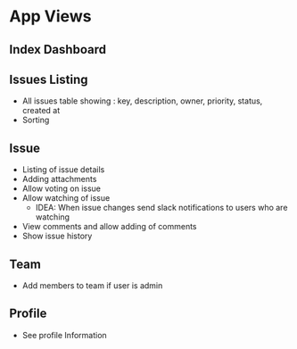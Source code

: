 # App Views


## Index Dashboard


## Issues Listing
- All issues table showing : key, description, owner, priority, status, created at
- Sorting

## Issue
- Listing of issue details
- Adding attachments
- Allow voting on issue
- Allow watching of issue
  - IDEA: When issue changes send slack notifications to users who are watching
- View comments and allow adding of comments
- Show issue history

## Team
- Add members to team if user is admin


## Profile
- See profile Information
